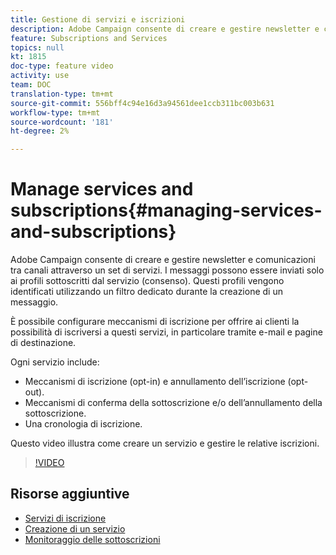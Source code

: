 ```yaml
---
title: Gestione di servizi e iscrizioni
description: Adobe Campaign consente di creare e gestire newsletter e comunicazioni tra canali attraverso un set di servizi. Questo video illustra come creare un servizio e gestire le relative iscrizioni in Adobe Campaign Standard (ACS).
feature: Subscriptions and Services
topics: null
kt: 1815
doc-type: feature video
activity: use
team: DOC
translation-type: tm+mt
source-git-commit: 556bff4c94e16d3a94561dee1ccb311bc003b631
workflow-type: tm+mt
source-wordcount: '181'
ht-degree: 2%

---
```



# Manage services and subscriptions{#managing-services-and-subscriptions}

Adobe Campaign consente di creare e gestire newsletter e comunicazioni tra canali attraverso un set di servizi. I messaggi possono essere inviati solo ai profili sottoscritti dal servizio (consenso). Questi profili vengono identificati utilizzando un filtro dedicato durante la creazione di un messaggio.

È possibile configurare meccanismi di iscrizione per offrire ai clienti la possibilità di iscriversi a questi servizi, in particolare tramite e-mail e pagine di destinazione.

Ogni servizio include:

* Meccanismi di iscrizione (opt-in) e annullamento dell’iscrizione (opt-out).
* Meccanismi di conferma della sottoscrizione e/o dell’annullamento della sottoscrizione.
* Una cronologia di iscrizione.

Questo video illustra come creare un servizio e gestire le relative iscrizioni.

>[!VIDEO](https://video.tv.adobe.com/v/24673?quality=12)

## Risorse aggiuntive

* [Servizi di iscrizione](https://docs.adobe.com/content/help/en/campaign-standard/using/managing-processes-and-data/data-management-activities/subscription-services.html)
* [Creazione di un servizio](https://docs.adobe.com/content/help/en/campaign-standard/using/profiles-and-audiences/managing-subscriptions/creating-a-service.html)
* [Monitoraggio delle sottoscrizioni](https://docs.adobe.com/content/help/en/campaign-standard/using/profiles-and-audiences/managing-subscriptions/monitoring-subscriptions.html)
